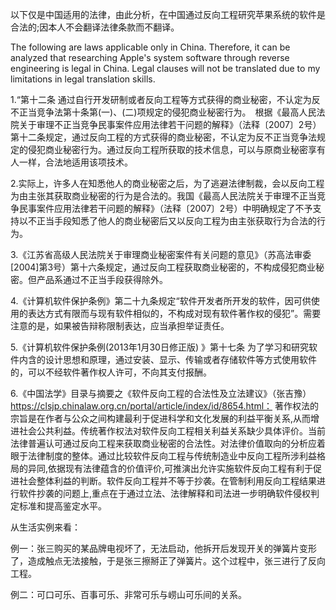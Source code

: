 以下仅是中国适用的法律，由此分析，在中国通过反向工程研究苹果系统的软件是合法的;因本人不会翻译法律条款而不翻译。

The following are laws applicable only in China. Therefore, it can be analyzed that researching Apple's system software through reverse engineering is legal in China. Legal clauses will not be translated due to my limitations in legal translation skills.

1.“第十二条 通过自行开发研制或者反向工程等方式获得的商业秘密，不认定为反不正当竞争法第十条第(一)、(二)项规定的侵犯商业秘密行为。　根据《最高人民法院关于审理不正当竞争民事案件应用法律若干问题的解释》（法释〔2007〕2号）第十二条规定，通过反向工程的方式获得的商业秘密，不认定为反不正当竞争法规定的侵犯商业秘密行为。通过反向工程所获取的技术信息，可以与原商业秘密享有人一样，合法地适用该项技术。

2.实际上，许多人在知悉他人的商业秘密之后，为了逃避法律制裁，会以反向工程为由主张其获取商业秘密的行为是合法的。我国《最高人民法院关于审理不正当竞争民事案件应用法律若干问题的解释》（法释〔2007〕2号）中明确规定了不予支持以不正当手段知悉了他人的商业秘密后又以反向工程为由主张获取行为合法的行为。
　　

3.《江苏省高级人民法院关于审理商业秘密案件有关问题的意见》（苏高法审委[2004]第3号）第十六条规定，通过反向工程获取商业秘密的，不构成侵犯商业秘密。但产品系通过不正当手段获得除外。


4.《计算机软件保护条例》第二十九条规定“软件开发者所开发的软件，因可供使用的表达方式有限而与现有软件相似的，不构成对现有软件著作权的侵犯”。需要注意的是，如果被告辩称限制表达，应当承担举证责任。

5.《计算机软件保护条例(2013年1月30日修正版) 》第十七条 为了学习和研究软件内含的设计思想和原理，通过安装、显示、传输或者存储软件等方式使用软件的，可以不经软件著作权人许可，不向其支付报酬。

6.《中国法学》目录与摘要之《软件反向工程的合法性及立法建议》（张吉豫）https://clsjp.chinalaw.org.cn/portal/article/index/id/8654.html：
著作权法的宗旨是在作者与公众之间构建最利于促进科学和文化发展的利益平衡关系,从而增进社会公共利益。传统著作权法对软件反向工程相关利益关系缺少具体评价。当前法律普遍认可通过反向工程来获取商业秘密的合法性。对法律价值取向的分析应着眼于法律制度的整体。通过比较软件反向工程与传统制造业中反向工程所涉利益格局的异同,依据现有法律蕴含的价值评价,可推演出允许实施软件反向工程有利于促进社会整体利益的判断。软件反向工程并不等于抄袭。在管制利用反向工程结果进行软件抄袭的问题上,重点在于通过立法、法律解释和司法进一步明确软件侵权判定标准和提高鉴定水平。

从生活实例来看：

例一：张三购买的某品牌电视坏了，无法启动，他拆开后发现开关的弹簧片变形了，造成触点无法接触，于是张三擦掰正了弹簧片。这个过程中，张三进行了反向工程。

例二：可口可乐、百事可乐、非常可乐与崂山可乐间的关系。

